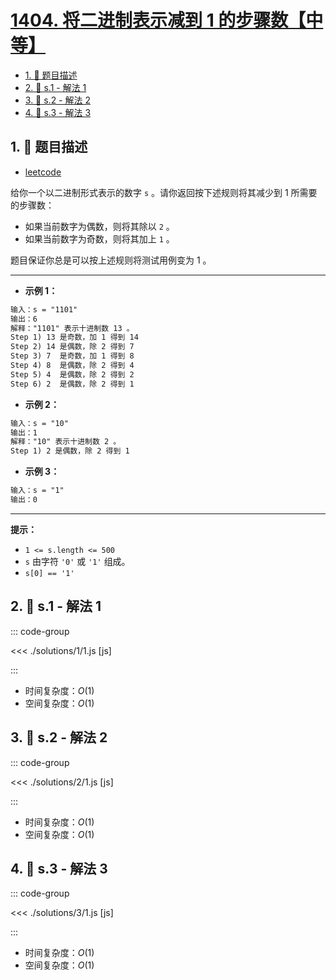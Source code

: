 # [1404. 将二进制表示减到 1 的步骤数【中等】](https://github.com/tnotesjs/TNotes.leetcode/tree/main/notes/1404.%20%E5%B0%86%E4%BA%8C%E8%BF%9B%E5%88%B6%E8%A1%A8%E7%A4%BA%E5%87%8F%E5%88%B0%201%20%E7%9A%84%E6%AD%A5%E9%AA%A4%E6%95%B0%E3%80%90%E4%B8%AD%E7%AD%89%E3%80%91)

<!-- region:toc -->

- [1. 📝 题目描述](#1--题目描述)
- [2. 🎯 s.1 - 解法 1](#2--s1---解法-1)
- [3. 🎯 s.2 - 解法 2](#3--s2---解法-2)
- [4. 🎯 s.3 - 解法 3](#4--s3---解法-3)

<!-- endregion:toc -->

## 1. 📝 题目描述

- [leetcode](https://leetcode.cn/problems/number-of-steps-to-reduce-a-number-in-binary-representation-to-one/)

给你一个以二进制形式表示的数字 `s` 。请你返回按下述规则将其减少到 1 所需要的步骤数：

- 如果当前数字为偶数，则将其除以 `2` 。
- 如果当前数字为奇数，则将其加上 `1` 。

题目保证你总是可以按上述规则将测试用例变为 1 。

---

- **示例 1：**

```txt
输入：s = "1101"
输出：6
解释："1101" 表示十进制数 13 。
Step 1) 13 是奇数，加 1 得到 14
Step 2) 14 是偶数，除 2 得到 7
Step 3) 7  是奇数，加 1 得到 8
Step 4) 8  是偶数，除 2 得到 4
Step 5) 4  是偶数，除 2 得到 2
Step 6) 2  是偶数，除 2 得到 1
```

- **示例 2：**

```txt
输入：s = "10"
输出：1
解释："10" 表示十进制数 2 。
Step 1) 2 是偶数，除 2 得到 1
```

- **示例 3：**

```txt
输入：s = "1"
输出：0
```

---

**提示：**

- `1 <= s.length <= 500`
- `s` 由字符 `'0'` 或 `'1'` 组成。
- `s[0] == '1'`

## 2. 🎯 s.1 - 解法 1

::: code-group

<<< ./solutions/1/1.js [js]

:::

- 时间复杂度：$O(1)$
- 空间复杂度：$O(1)$

## 3. 🎯 s.2 - 解法 2

::: code-group

<<< ./solutions/2/1.js [js]

:::

- 时间复杂度：$O(1)$
- 空间复杂度：$O(1)$

## 4. 🎯 s.3 - 解法 3

::: code-group

<<< ./solutions/3/1.js [js]

:::

- 时间复杂度：$O(1)$
- 空间复杂度：$O(1)$
